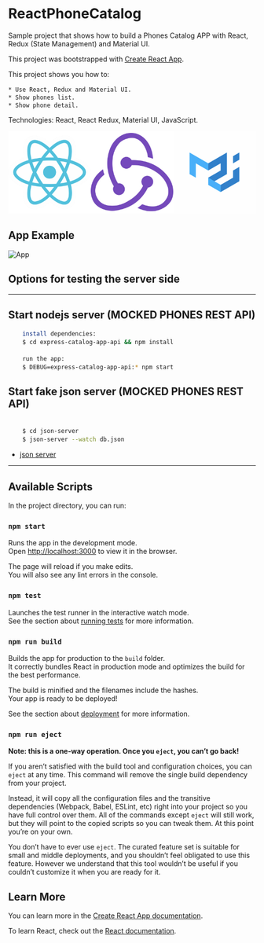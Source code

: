 # ReactPhoneCatalog

Sample project that shows how to build a Phones Catalog APP with React, Redux (State Management) and Material UI.

This project was bootstrapped with [Create React App](https://github.com/facebook/create-react-app).

This project shows you how to:

    * Use React, Redux and Material UI.
    * Show phones list.
    * Show phone detail.

Technologies: React, React Redux, Material UI, JavaScript.

![Technologies](readme_resources/technologies.jpg "Technologies")

## App Example

![App](readme_resources/app.gif "App")

## Options for testing the server side

----------

## Start nodejs server (MOCKED PHONES REST API)

```bash
    install dependencies:
    $ cd express-catalog-app-api && npm install

    run the app:
    $ DEBUG=express-catalog-app-api:* npm start
```


## Start fake json server (MOCKED PHONES REST API)

```bash
    
    $ cd json-server 
    $ json-server --watch db.json
```

* [json server](https://github.com/typicode/json-server)

----------

## Available Scripts

In the project directory, you can run:

### `npm start`

Runs the app in the development mode.<br>
Open [http://localhost:3000](http://localhost:3000) to view it in the browser.

The page will reload if you make edits.<br>
You will also see any lint errors in the console.

### `npm test`

Launches the test runner in the interactive watch mode.<br>
See the section about [running tests](https://facebook.github.io/create-react-app/docs/running-tests) for more information.

### `npm run build`

Builds the app for production to the `build` folder.<br>
It correctly bundles React in production mode and optimizes the build for the best performance.

The build is minified and the filenames include the hashes.<br>
Your app is ready to be deployed!

See the section about [deployment](https://facebook.github.io/create-react-app/docs/deployment) for more information.

### `npm run eject`

**Note: this is a one-way operation. Once you `eject`, you can’t go back!**

If you aren’t satisfied with the build tool and configuration choices, you can `eject` at any time. This command will remove the single build dependency from your project.

Instead, it will copy all the configuration files and the transitive dependencies (Webpack, Babel, ESLint, etc) right into your project so you have full control over them. All of the commands except `eject` will still work, but they will point to the copied scripts so you can tweak them. At this point you’re on your own.

You don’t have to ever use `eject`. The curated feature set is suitable for small and middle deployments, and you shouldn’t feel obligated to use this feature. However we understand that this tool wouldn’t be useful if you couldn’t customize it when you are ready for it.

## Learn More

You can learn more in the [Create React App documentation](https://facebook.github.io/create-react-app/docs/getting-started).

To learn React, check out the [React documentation](https://reactjs.org/).
